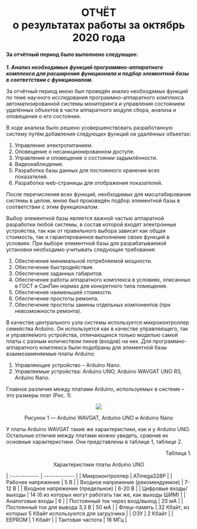 <h1 align="center">ОТЧЁТ <br> о результатах работы за октябрь 2020 года</h1>
 
#### За отчётный период было выполнено следующее:
***1. Анализ необходимых функций программно-аппаратного комплекса для расширения функционала и подбор элементной базы в соответствии с функционалом.***

За отчётный период мною был проведён анализ необходимых функций по теме научного исследования программно-аппаратного комплекса 
автоматизированной системы мониторинга и управления состоянием удалённых объектов в части аппаратного модуля сбора, анализа и оповещения о его состоянии.

В ходе анализа было решено усовершенствовать разработанную систему путём добавления следующих функций на удалённых объектах:
1.	Управление электропитанием.
2.	Оповещение о несанкционированном доступе.
3.	Управление и оповещение о состоянии задымлённости. 
4.	Видеонаблюдение.
5.	Разработка базы данных для постоянного хранения всех показателей.
6.	Разработка web-страницы для отображения показателей.

После перечисления всех функций, необходимых для масштабирования системы в целом, мною был произведён подбор элементной базы в соответствии с этим функционалом.

Выбор элементной базы является важной частью аппаратной разработки любой системы, в состав которой входят электронные устройства, 
так как от правильного выбора зависит как общая стоимость, так и гарантированное выполнение своих функций в условиях. 
При выборе элементной базы для разрабатываемой установки необходимо учитывать следующие требования:
1.	Обеспечение минимальной потребляемой мощности. 
2.	Обеспечение быстродействия.
3.	Обеспечение заданных габаритов.
4.	Обеспечение работы аппаратного комплекса в условиях, описанных в ГОСТ и СанПин нормах для конкретного типа помещения.
5.	Обеспечение наименьшей стоимости.
6.	Обеспечение простоты ремонта.
7.	Обеспечение простоты замены отдельных компонентов (при невозможности ремонта).

В качестве центрального узла системы используется микроконтроллер семейства Arduino. Он используется как в качестве управляющего, 
так и управляемого устройства, отличающихся только моделью самой платы с разным количеством пинов (входов) на них. 
Для программно-аппаратного комплекса были подобраны для элементной базы взаимозаменяемые платы Arduino:
1.	Управляющее устройство – Arduino Nano.
2.	Управляемые устройства: Arduino UNO, Arduino WAVGAT UNO R3, Arduino Nano.

Главное различия между платами Arduino, используемых в системе – это размеры плат (Рис. 1).
<p align="center">
  <img src="https://github.com/NekitJavaDev/VAS_ARDUINO/blob/master/src/img/october/1_Arduino_WAVGAT_Arduino_UNO_%D0%B8_Arduino_Nano.jpg"/>
</p>
<p align="center">Рисунок 1 — Arduino WAVGAT, Arduino UNO и Arduino Nano</p>

У платы Arduino WAVGAT такие же характеристики, как и у Arduino UNO. Остальные отличия между платами можно увидеть, сравнив их основные характеристики. 
Они представлены в таблице 1, таблице 2.
<p align="right">Таблица 1.</p>
<p align="center">Характеристики платы Arduino UNO</p>

| :------------ | ------------- |
| Микроконтроллер  | ATmega328P  |
| Рабочее напряжение  | 5 В  |
| Входное напряжение (рекомендуемое)  | 7-12 В  |
| Входное напряжение (предельное)  | 6-20 В |
| Цифровые входы/выходы  | 14 (6 из которых могут работать так же, как выходы ШИМ) |
| Аналоговые входы  | 6  |
| Постоянный ток через вход/выход  | 20 мА  |
| Постоянный ток для вывода 3,3 В  | 50 мА  |
| Флеш-память  | 32 Кбайт, из которых 5 Кбайт используются для загрузчика  |
| ОЗУ  | 2 Кбайт  |
| EEPROM  | 1 Кбайт  |
| Тактовая частота  | 16 МГц  |